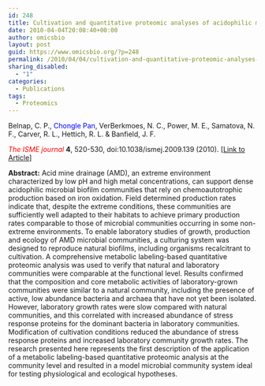 ```yaml
---
id: 248
title: Cultivation and quantitative proteomic analyses of acidophilic microbial communities.
date: 2010-04-04T20:08:40+00:00
author: omicsbio
layout: post
guid: https://www.omicsbio.org/?p=248
permalink: /2010/04/04/cultivation-and-quantitative-proteomic-analyses-of-acidophilic-microbial-communities/
sharing_disabled:
  - "1"
categories:
  - Publications
tags:
  - Proteomics
---
```

Belnap, C. P., <span style="color: #0000ff;">Chongle Pan</span>, VerBerkmoes, N. C., Power, M. E., Samatova, N. F., Carver, R. L., Hettich, R. L. & Banfield, J. F.

<span style="color: #ff0000;"><em>The ISME journal</em></span> **4**, 520-530, doi:10.1038/ismej.2009.139 (2010). [[Link to Article](http://www.nature.com/ismej/journal/v4/n4/full/ismej2009139a.html)]

<!--more-->

**Abstract:** Acid mine drainage (AMD), an extreme environment characterized by low pH and high metal concentrations, can support dense acidophilic microbial biofilm communities that rely on chemoautotrophic production based on iron oxidation. Field determined production rates indicate that, despite the extreme conditions, these communities are sufficiently well adapted to their habitats to achieve primary production rates comparable to those of microbial communities occurring in some non-extreme environments. To enable laboratory studies of growth, production and ecology of AMD microbial communities, a culturing system was designed to reproduce natural biofilms, including organisms recalcitrant to cultivation. A comprehensive metabolic labeling-based quantitative proteomic analysis was used to verify that natural and laboratory communities were comparable at the functional level. Results confirmed that the composition and core metabolic activities of laboratory-grown communities were similar to a natural community, including the presence of active, low abundance bacteria and archaea that have not yet been isolated. However, laboratory growth rates were slow compared with natural communities, and this correlated with increased abundance of stress response proteins for the dominant bacteria in laboratory communities. Modification of cultivation conditions reduced the abundance of stress response proteins and increased laboratory community growth rates. The research presented here represents the first description of the application of a metabolic labeling-based quantitative proteomic analysis at the community level and resulted in a model microbial community system ideal for testing physiological and ecological hypotheses.